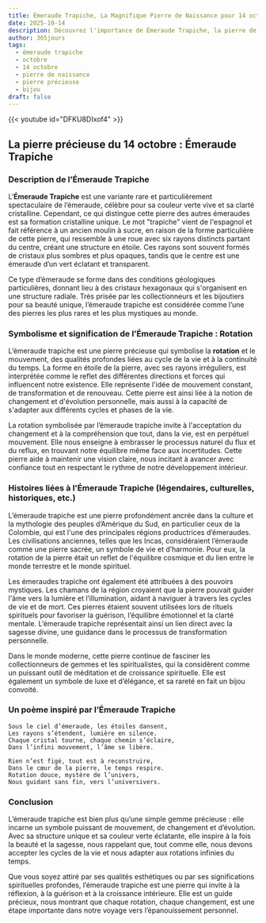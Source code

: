 ```yaml
---
title: Émeraude Trapiche, La Magnifique Pierre de Naissance pour 14 octobre
date: 2025-10-14
description: Découvrez l'importance de Émeraude Trapiche, la pierre de naissance du 14 octobre qui symbolise Rotation. Laissez sa beauté et sa signification illuminer votre journée.
author: 365jours
tags:
  - émeraude trapiche
  - octobre
  - 14 octobre
  - pierre de naissance
  - pierre précieuse
  - bijou
draft: false
---
```


{{< youtube id="DFKU8DIxof4" >}}

## La pierre précieuse du 14 octobre : Émeraude Trapiche

### Description de l’Émeraude Trapiche

L'**Émeraude Trapiche** est une variante rare et particulièrement spectaculaire de l’émeraude, célèbre pour sa couleur verte vive et sa clarté cristalline. Cependant, ce qui distingue cette pierre des autres émeraudes est sa formation cristalline unique. Le mot "trapiche" vient de l'espagnol et fait référence à un ancien moulin à sucre, en raison de la forme particulière de cette pierre, qui ressemble à une roue avec six rayons distincts partant du centre, créant une structure en étoile. Ces rayons sont souvent formés de cristaux plus sombres et plus opaques, tandis que le centre est une émeraude d’un vert éclatant et transparent.

Ce type d’émeraude se forme dans des conditions géologiques particulières, donnant lieu à des cristaux hexagonaux qui s'organisent en une structure radiale. Très prisée par les collectionneurs et les bijoutiers pour sa beauté unique, l’émeraude trapiche est considérée comme l’une des pierres les plus rares et les plus mystiques au monde.

### Symbolisme et signification de l’Émeraude Trapiche : Rotation

L’émeraude trapiche est une pierre précieuse qui symbolise la **rotation** et le mouvement, des qualités profondes liées au cycle de la vie et à la continuité du temps. La forme en étoile de la pierre, avec ses rayons irréguliers, est interprétée comme le reflet des différentes directions et forces qui influencent notre existence. Elle représente l'idée de mouvement constant, de transformation et de renouveau. Cette pierre est ainsi liée à la notion de changement et d'évolution personnelle, mais aussi à la capacité de s'adapter aux différents cycles et phases de la vie.

La rotation symbolisée par l’émeraude trapiche invite à l'acceptation du changement et à la compréhension que tout, dans la vie, est en perpétuel mouvement. Elle nous enseigne à embrasser le processus naturel du flux et du reflux, en trouvant notre équilibre même face aux incertitudes. Cette pierre aide à maintenir une vision claire, nous incitant à avancer avec confiance tout en respectant le rythme de notre développement intérieur.

### Histoires liées à l’Émeraude Trapiche (légendaires, culturelles, historiques, etc.)

L’émeraude trapiche est une pierre profondément ancrée dans la culture et la mythologie des peuples d’Amérique du Sud, en particulier ceux de la Colombie, qui est l'une des principales régions productrices d’émeraudes. Les civilisations anciennes, telles que les Incas, considéraient l’émeraude comme une pierre sacrée, un symbole de vie et d’harmonie. Pour eux, la rotation de la pierre était un reflet de l'équilibre cosmique et du lien entre le monde terrestre et le monde spirituel.

Les émeraudes trapiche ont également été attribuées à des pouvoirs mystiques. Les chamans de la région croyaient que la pierre pouvait guider l'âme vers la lumière et l’illumination, aidant à naviguer à travers les cycles de vie et de mort. Ces pierres étaient souvent utilisées lors de rituels spirituels pour favoriser la guérison, l’équilibre émotionnel et la clarté mentale. L’émeraude trapiche représentait ainsi un lien direct avec la sagesse divine, une guidance dans le processus de transformation personnelle.

Dans le monde moderne, cette pierre continue de fasciner les collectionneurs de gemmes et les spiritualistes, qui la considèrent comme un puissant outil de méditation et de croissance spirituelle. Elle est également un symbole de luxe et d’élégance, et sa rareté en fait un bijou convoité.

### Un poème inspiré par l’Émeraude Trapiche

	Sous le ciel d’émeraude, les étoiles dansent,  
	Les rayons s’étendent, lumière en silence.  
	Chaque cristal tourne, chaque chemin s’éclaire,  
	Dans l’infini mouvement, l’âme se libère.
	
	Rien n’est figé, tout est à reconstruire,  
	Dans le cœur de la pierre, le temps respire.  
	Rotation douce, mystère de l’univers,  
	Nous guidant sans fin, vers l’universivers.

### Conclusion

L’émeraude trapiche est bien plus qu’une simple gemme précieuse : elle incarne un symbole puissant de mouvement, de changement et d’évolution. Avec sa structure unique et sa couleur verte éclatante, elle inspire à la fois la beauté et la sagesse, nous rappelant que, tout comme elle, nous devons accepter les cycles de la vie et nous adapter aux rotations infinies du temps.

Que vous soyez attiré par ses qualités esthétiques ou par ses significations spirituelles profondes, l’émeraude trapiche est une pierre qui invite à la réflexion, à la guérison et à la croissance intérieure. Elle est un guide précieux, nous montrant que chaque rotation, chaque changement, est une étape importante dans notre voyage vers l’épanouissement personnel.
